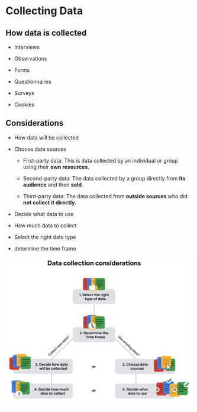 # Collecting Data

## How data is collected

- Interviews

- Observations

- Forms

- Questionnaires

- Surveys

- Cookies

## Considerations

- How data will be collected

- Choose data sources

  - First-party data: This is data collected by an individual or group using their **own resources**.

  - Second-party data: The data collected by a group directly from **its audience** and then **sold**.

  - Third-party data: The data collected from **outside sources** who did **not collect it directly**.

- Decide what data to use

- How much data to collect

- Select the right data type

- determine the time frame

![data-collection](./data-collection.png)